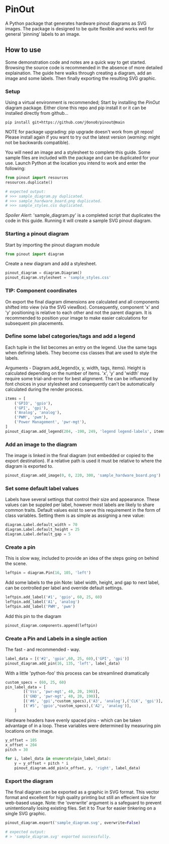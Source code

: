 # PinOut

A Python package that generates hardware pinout diagrams as SVG images. The package is designed to be quite flexible and works well for general 'pinning' labels to an image.

## How to use
Some demonstration code and notes are a quick way to get started. Browsing the source code is recommended in the absence of more detailed explaination. The guide here walks through creating a diagram, add an image and some labels. Then finally exporting the resulting SVG graphic. 

### Setup

Using a virtual environment is recommended; Start by installing the *PinOut* diagram package. Either clone this repo and pip install it or it can be installed directly from github...
```
pip install git+https://github.com/j0ono0/pinout@main
```
NOTE for package upgrading: pip upgrade doesn't work from git repos! Please install again if you want to try out the latest version (*warning*: might not be backwards compatible).

You will need an image and a stylesheet to complete this guide. Some sample files are included with the package and can be duplicated for your use. Launch Python at the location you intend to work and enter the following:
```python
from pinout import resources
resources.duplicate()

# expected output:
# >>> sample_diagram.py duplicated.
# >>> sample_hardware_board.png duplicated.
# >>> sample_styles.css duplicated.
```
*Spoiler Alert*: 'sample_diagram.py' is a completed script that duplicates the code in this guide. Running it will create a sample SVG pinout diagram.

### Starting a pinout diagram

Start by importing the pinout diagram module
```python
from pinout import diagram
```

Create a new diagram and add a stylesheet.

```python
pinout_diagram = diagram.Diagram()
pinout_diagram.stylesheet = 'sample_styles.css'
```
### TIP: Component coordinates
On export the final diagram dimensions are calculated and all components shifted into view (via the SVG viewBox). Consequently, component 'x' and 'y' positioning is relative to each other and not the parent diagram. It is recommended to position your image to make easier calculations for subsequent pin placements.

### Define some label categories/tags and add a legend
Each tuple in the list becomes an entry on the legend. Use the same tags when defining labels. They become css classes that are used to style the labels.

Arguments - Diagram.add_legend(x, y, width, tags, items). Height is calculated depending on the number of items. 'x', 'y' and 'width' may require some trial-and-error for best alignment. The can be influenced by font choices in your stylesheet and consequently can't be automatically calculated during the render process.  
```python
items = [
    ('GPIO', 'gpio'),
    ('GPI', 'gpi'),
    ('Analog', 'analog'),
    ('PWM', 'pwm'),
    ('Power Management', 'pwr-mgt'),
]
pinout_diagram.add_legend(204, -190, 249, 'legend legend-labels', items)
```

### Add an image to the diagram
The image is linked in the final diagram (not embedded or copied to the export destination). If a relative path is used it must be relative to where the diagram is exported to.
```python
pinout_diagram.add_image(0, 0, 220, 300, 'sample_hardware_board.png')
```

### Set some default label values
Labels have several settings that control their size and appearance. These values can be suppled per label, however most labels are likely to share common traits. Default values exist to serve this requirement in the form of class variables. Setting them is as simple as assigning a new value:
```python
diagram.Label.default_width = 70
diagram.Label.default_height = 25
diagram.Label.default_gap = 5
```

### Create a pin 
This is slow way, included to provide an idea of the steps going on behind the scene.
```python
leftpin = diagram.Pin(16, 105, 'left')
```
Add some labels to the pin
Note: label width, height, and gap to next label, can be 
controlled per label and override default settings.
```python
leftpin.add_label('#1', 'gpio', 60, 25, 60)
leftpin.add_label('A1', 'analog')
leftpin.add_label('PWM', 'pwm')
```

Add this pin to the diagram
```python
pinout_diagram.components.append(leftpin)
```

### Create a Pin and Labels in a single action

The fast - and recommended - way.
```python
label_data = [('#2', 'gpio',60, 25, 60),('GPI', 'gpi')]  
pinout_diagram.add_pin(16, 135, 'left', label_data)
```

With a little 'python-foo' this process can be streamlined dramatically
```python
custom_specs = (60, 25, 60) 
pin_label_data = [
        [('Vss', 'pwr-mgt', 40, 20, 190)], 
        [('GND', 'pwr-mgt', 40, 20, 190)], 
        [('#6', 'gpi',*custom_specs),('A3', 'analog'),('CLK', 'gpi')], 
        [('#5', 'gpio',*custom_specs),('A2', 'analog')], 
    ]
```

Hardware headers have evenly spaced pins - which can be taken advantage of in a loop. These variables were determined by 
measuring pin locations on the image.
```python
y_offset = 105
x_offset = 204
pitch = 30

for i, label_data in enumerate(pin_label_data):
    y = y_offset + pitch * i
    pinout_diagram.add_pin(x_offset, y, 'right', label_data)
```

### Export the diagram
The final diagram can be exported as a graphic in SVG format. This vector format and excellent for high quality printing but still an effecient size for web-based usage. Note: the 'overwrite' argument is a safeguard to prevent unintentionally losing existing files. Set it to *True* for easier tinkering on a single SVG graphic.
```python
pinout_diagram.export('sample_diagram.svg', overwrite=False)

# expected output:
# > 'sample_diagram.svg' exported successfully.
```
